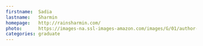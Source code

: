 ```yaml
---
firstname:  Sadia
lastname:   Sharmin
homepage:   http://rainsharmin.com/
photo:      https://images-na.ssl-images-amazon.com/images/G/01/author-pages/no-profile-image-placeholder-na._UX
categories: graduate
---
```

